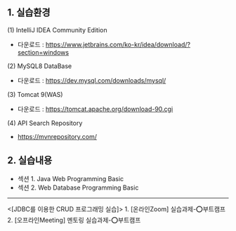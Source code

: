 ## 1. 실습환경
(1) IntelliJ IDEA Community Edition
- 다운로드 : https://www.jetbrains.com/ko-kr/idea/download/?section=windows

(2) MySQL8 DataBase
- 다운로드 : https://dev.mysql.com/downloads/mysql/

(3) Tomcat 9(WAS)
- 다운로드 : https://tomcat.apache.org/download-90.cgi

(4) API Search Repository
- https://mvnrepository.com/

## 2. 실습내용
- 섹션 1. Java Web Programming Basic
- 섹션 2. Web Database Programming Basic
<hr/>
<[JDBC를 이용한 CRUD 프로그래밍 실습]>
1. [온라인Zoom] 실습과제-⭕부트캠프
2. [오프라인Meeting] 멘토링 실습과제-⭕부트캠프
